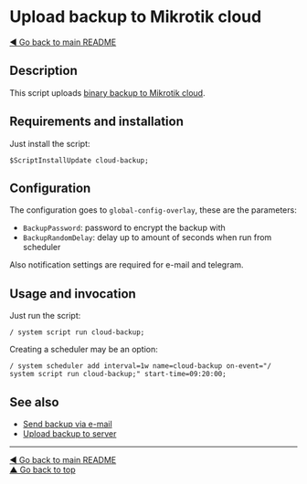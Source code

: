Upload backup to Mikrotik cloud
===============================

[◀ Go back to main README](../README.md)

Description
-----------

This script uploads [binary backup to Mikrotik cloud](https://wiki.mikrotik.com/wiki/Manual:IP/Cloud#Backup).

Requirements and installation
-----------------------------

Just install the script:

    $ScriptInstallUpdate cloud-backup;

Configuration
-------------

The configuration goes to `global-config-overlay`, these are the parameters:

* `BackupPassword`: password to encrypt the backup with
* `BackupRandomDelay`: delay up to amount of seconds when run from scheduler

Also notification settings are required for e-mail and telegram.

Usage and invocation
--------------------

Just run the script:

    / system script run cloud-backup;

Creating a scheduler may be an option:

    / system scheduler add interval=1w name=cloud-backup on-event="/ system script run cloud-backup;" start-time=09:20:00;

See also
--------

* [Send backup via e-mail](email-backup.md)
* [Upload backup to server](upload-backup.md)

---
[◀ Go back to main README](../README.md)  
[▲ Go back to top](#top)
